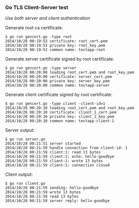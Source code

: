 ### Go TLS Client-Server test
*Use both server and client authentication*

Generate root ca certificate:
```
$ go run gencert.go -type root
2014/10/28 00:19:53 certificate: root_cert.pem
2014/10/28 00:19:53 private key: root_key.pem
2014/10/28 00:19:53 common name: testapp-root
```

Generate server certificate signed by root certificate:
```
$ go run gencert.go -type server
2014/10/28 00:20:00 loading root_cert.pem and root_key.pem
2014/10/28 00:20:00 certificate: server_cert.pem
2014/10/28 00:20:00 private key: server_key.pem
2014/10/28 00:20:00 common name: testapp-server
```

Generate client certificate signed by root certificate:
```
$ go run gencert.go -type client -client-id=1
2014/10/28 00:20:10 loading root_cert.pem and root_key.pem
2014/10/28 00:20:10 certificate: client_1_cert.pem
2014/10/28 00:20:10 private key: client_1_key.pem
2014/10/28 00:20:10 common name: testapp-client-1
```

Server output:
```
$ go run server.go
2014/10/28 00:21:51 server started
2014/10/28 00:21:59 handle connection from client-id: 1
2014/10/28 00:21:59 client:1: read 13 bytes
2014/10/28 00:21:59 client:1: echo: hello-goodbye
2014/10/28 00:21:59 client:1: wrote 13 bytes
2014/10/28 00:21:59 client:1: connection closed
```

Client output:
```
$ go run client.go
2014/10/28 00:21:59 sending: hello-goodbye
2014/10/28 00:21:59 wrote 13 bytes
2014/10/28 00:21:59 read 13 bytes
2014/10/28 00:21:59 server reply: hello-goodbye
```